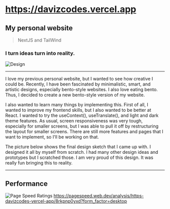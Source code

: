 # https://davizcodes.vercel.app

## My personal website 

> NextJS and TailWind 

### I turn ideas turn into reality. 
![Design](https://i.imgur.com/MqpKcPn.jpeg)

<hr>

I love my previous personal website, but I wanted to see how creative I could be. Recently, I have been fascinated by minimalistic, smart, and artistic designs, especially bento-style websites. I also love eating bento. Thus, I decided to create a new bento-style version of my website.

I also wanted to learn many things by implementing this. First of all, I wanted to improve my frontend skills, but I also wanted to be better at React. I wanted to try the useContext(), useTranslate(), and light and dark theme features. As usual, screen responsiveness was very tough, especially for smaller screens, but I was able to pull it off by restructuring the layout for smaller screens. There are still more features and pages that I want to implement, so I'll be working on that.

The picture below shows the final design sketch that I came up with. I designed it all by myself from scratch. I had many other design ideas and prototypes but I scratched those. I am very proud of this design. It was really fun bringing this to reality.

<hr>

## Performance 

![Page Speed Ratings](https://i.imgur.com/bSaHTxi.png)
https://pagespeed.web.dev/analysis/https-davizcodes-vercel-app/8rkpnp0yxd?form_factor=desktop
